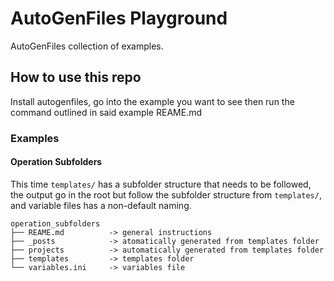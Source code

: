 # AutoGenFiles Playground

AutoGenFiles collection of examples.

## How to use this repo

Install autogenfiles, go into the example you want to see then run the command outlined in said example REAME.md
 
### Examples

#### Operation Subfolders

This time `templates/` has a subfolder structure that needs to be followed, the output go in the root but follow the subfolder structure from `templates/`, and variable files has a non-default naming.

```console
operation_subfolders
├── REAME.md          -> general instructions
├── _posts            -> atomatically generated from templates folder
├── projects          -> automatically generated from templates folder
├── templates         -> templates folder
└── variables.ini     -> variables file
```
